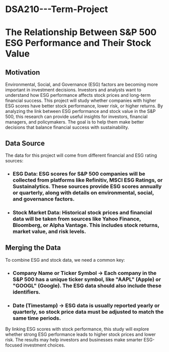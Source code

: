 # DSA210---Term-Project

# The Relationship Between S&P 500 ESG Performance and Their Stock Value
## Motivation

  Environmental, Social, and Governance (ESG) factors are becoming more important in investment decisions. Investors and analysts want to understand how ESG performance affects stock prices and long-term financial success. This project will study whether companies with higher ESG scores have better stock performance, lower risk, or higher returns.
  By analyzing the link between ESG performance and stock value in the S&P 500, this research can provide useful insights for investors, financial managers, and policymakers. The goal is to help them make better decisions that balance financial success with sustainability.

## Data Source

The data for this project will come from different financial and ESG rating sources:
  - ### ESG Data: ESG scores for S&P 500 companies will be collected from platforms like Refinitiv, MSCI ESG Ratings, or Sustainalytics. These sources provide ESG scores annually or quarterly, along with details on environmental, social, and governance factors.
  - ### Stock Market Data: Historical stock prices and financial data will be taken from sources like Yahoo Finance, Bloomberg, or Alpha Vantage. This includes stock returns, market value, and risk levels.

## Merging the Data

To combine ESG and stock data, we need a common key:
  - ### Company Name or Ticker Symbol → Each company in the S&P 500 has a unique ticker symbol, like "AAPL" (Apple) or "GOOGL" (Google). The ESG data should also include these identifiers.
  - ### Date (Timestamp) → ESG data is usually reported yearly or quarterly, so stock price data must be adjusted to match the same time periods.

By linking ESG scores with stock performance, this study will explore whether strong ESG performance leads to higher stock prices and lower risk. The results may help investors and businesses make smarter ESG-focused investment choices.
